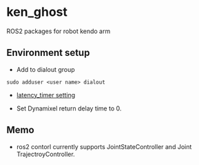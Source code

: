# ken_ghost
ROS2 packages for robot kendo arm



## Environment setup

- Add to dialout group
```
sudo adduser <user name> dialout
```

- [latency_timer setting](https://emanual.robotis.com/docs/en/software/dynamixel/dynamixel_wizard2/#usb-latency-setting)


- Set Dynamixel return delay time to 0.

## Memo
- ros2 contorl currently supports JointStateController and Joint TrajectroyController.